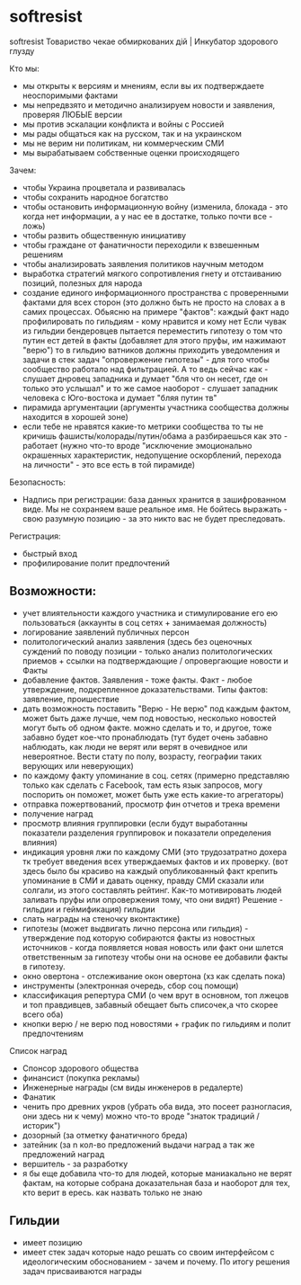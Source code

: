 softresist
==========

softresist
Товариство чекае обмиркованих дiй | Инкубатор здорового глузду

Кто мы:
- мы открыты к версиям и мнениям, если вы их подтверждаете неоспоримыми фактами
- мы непредвзято и методично анализируем новости и заявления, проверяя ЛЮБЫЕ версии
- мы против эскалации конфликта и войны с Россией
- мы рады общаться как на русском, так и на украинском
- мы не верим ни политикам, ни коммерческим СМИ
- мы вырабатываем собственные оценки происходящего

Зачем:
- чтобы Украина процветала и развивалась
- чтобы сохранить народное богатство
- чтобы остановить информационную войну (изменила, блокада - это когда нет информации, а у нас ее в достатке, только почти все - ложь)
- чтобы развить общественную инициативу
- чтобы граждане от фанатичности переходили к взвешенным решениям
- чтобы анализировать заявления политиков научным методом
- выработка стратегий мягкого сопротивления гнету и отстаиванию позиций, полезных для народа
- создание единого информационного пространства с проверенными фактами для всех сторон (это должно быть не просто на словах а в самих процессах. Обьясню на примере "фактов": каждый факт надо профилировать по гильдиям - кому нравится и кому нет
Если чувак из гильдии бендеровцев пытается переместить гипотезу о том что путин ест детей в факты (добавляет для этого пруфы, им нажимают "верю") то в гильдию ватников должны приходить уведомления и задачи в стек задач "опровержение гипотезы" - для того чтобы сообщество работало над фильтрацией. А то ведь сейчас как - слушает днровец  западника и думает "бля что он несет, где он только это услышал" и то же самое наоборот - слушает западник человека с Юго-востока и думает "бляя путин тв"
- пирамида аргументации (аргументы участника сообщества должны находится в  хорошей зоне)
- если тебе не нравятся какие-то метрики сообщества то ты не кричишь фашисты/колорады/путин/обама а разбираешься как это - работает (нужно что-то вроде "исключение эмоционально окрашенных характеристик, недопущение оскорблений, перехода на личности" - это все есть в той пирамиде)

Безопасность:
- Надпись при регистрации: база данных хранится в зашифрованном виде. Мы не сохраняем ваше реальное имя. Не бойтесь выражать - свою разумную позицию - за это никто вас не будет преследовать.

Регистрация:
- быстрый вход
- профилирование полит предпочтений

## Возможности:
- учет влиятельности каждого участника и стимулирование его ею пользоваться (аккаунты в соц сетях + занимаемая должность)
- логирование заявлений публичных персон
- политологический анализ заявления (здесь без оценочных суждений по поводу позиции - только анализ политологических приемов + ссылки на подтверждающие / опровергающие новости и Факты
- добавление фактов. Заявления - тоже факты. Факт - любое утверждение, подкрепленное доказательствами. Типы фактов: заявление, проишествие
- дать возможность поставить "Верю - Не верю" под каждым фактом, может быть даже лучше, чем под новостью, несколько новостей могут быть об одном факте. можно сделать и то, и другое, тоже забавно будет кое-что пронаблюдать (тут будет очень забавно наблюдать, как люди не верят или верят в очевидное или невероятное. Вести стату по полу, возрасту, географии таких верующих или неверующих)
- по каждому факту упоминание в соц. сетях (примерно представляю только как сделать с Facebook, там есть язык запросов, могу поспорить он поможет, может быть уже есть какие-то агрегаторы)
- отправка пожертвований, просмотр фин отчетов и трека времени
- получение наград
- просмотр влияния группировки (если будут выработанны показатели разделения группировок и показатели определения влияния)
- индикация уровня лжи по каждому СМИ (это трудозатратно дохера тк требует введения всех утверждаемых фактов и их проверку.
(вот здесь было бы красиво на каждый опубликованный факт крепить упоминание в СМИ и давать оценку, правду СМИ сказали или солгали, из этого составлять рейтинг. Как-то мотивировать людей заливать пруфы или опровержения тому, что они видят)
Решение - гильдии и геймификация)
гильдии
- слать награды на стеночку вконтактике)
- гипотезы (может выдвигать лично персона или гильдия) - утверждение под которую собираются факты из новостных источников - когда появляется новая новость или факт они шлется ответственным за гипотезу чтобы они на основе ее добавили факты в гипотезу. 
- окно овертона - отслеживание окон овертона (хз как сделать пока)
- инструменты (электронная очередь, сбор соц помощи)
- классификация репертура СМИ (о чем врут в основном, топ лжецов и топ правдивцев, забавный обещает быть списочек,а что скорее всего оба)
- кнопки верю / не верю под новостями + график по гильдиям и полит предпочтениям

Список наград
- Спонсор здорового общества
- финансист (покупка рекламы)
- Инженерные награды (см виды инженеров в редалерте)
- Фанатик
- ченить про древних укров (убрать оба вида, это посеет разногласия, они здесь ни к чему) можно что-то вроде "знаток традиций / историк")
- дозорный (за отметку фанатичного бреда)
- затейник (за n кол-во предложений выдачи наград а так же предложений наград
- вершитель - за разработку
- я бы еще добавила что-то для людей, которые маниакально не верят фактам, на которые собрана доказательная база и наоборот для тех, кто верит в ересь. как назвать только не знаю

## Гильдии
- имеет позицию
- имеет стек задач которые надо решать со своим интерфейсом с идеологическим обоснованием  - зачем и почему. По итогу решения задач присваиваются награды
